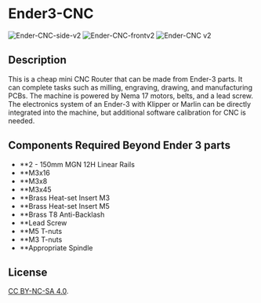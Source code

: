 # Ender3-CNC

![Ender-CNC-side-v2](https://github.com/user-attachments/assets/4e6269c5-5bc5-44e7-ba00-580053403698)
![Ender-CNC-frontv2](https://github.com/user-attachments/assets/3ec0e4fd-58ab-4e6f-9542-f8040d8457a8)
![Ender-CNC v2](https://github.com/user-attachments/assets/d163cadc-3df2-4819-b413-532ad5e6a126)

## Description

This is a cheap mini CNC Router that can be made from Ender-3 parts. It can complete tasks such as milling, engraving, drawing, and manufacturing PCBs. The machine is powered by Nema 17 motors, belts, and a lead screw. The electronics system of an Ender-3 with Klipper or Marlin can be directly integrated into the machine, but additional software calibration for CNC is needed. 

## Components Required Beyond Ender 3 parts

- **2 - 150mm MGN 12H Linear Rails
- **M3x16
- **M3x8
- **M3x45
- **Brass Heat-set Insert M3
- **Brass Heat-set Insert M5
- **Brass T8 Anti-Backlash
- **Lead Screw
- **M5 T-nuts
- **M3 T-nuts
- **Appropriate Spindle

## License

[CC BY-NC-SA 4.0](https://creativecommons.org/licenses/by-nc-sa/4.0/).
